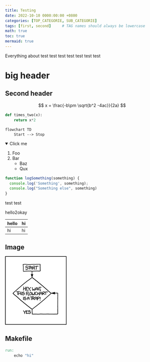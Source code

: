 ```yaml
---
title: Testing
date: 2022-10-10 0000:00:00 +0800
categories: [TOP_CATEGORIE, SUB_CATEGORIE]
tags: [first, second]     # TAG names should always be lowercase
math: true
toc: true
mermaid: true
---
```


Everything about test test test test test test test 

# big header


## Second header


$$
x = \frac{-b\pm \sqrt{b^2 -4ac}}{2a}
$$

```python
def times_two(x):
    return x*2
```

```mermaid
flowchart TD
    Start --> Stop
```

<details open markdown="1">

  <summary>Click me</summary>
  
  1. Foo
  2. Bar
     * Baz
     * Qux

  ```js
  function logSomething(something) {
    console.log('Something', something);
    console.log("Something else", something)
  }
  ```

  test test

  hello2okay

</details>

| hello | hi   |
| :---- | :--- |
| hi    | hi   |

## Image

![image](/assets/posts/flowchart.png)

## Makefile

```makefile
run:
    echo "hi"
```

```bash

